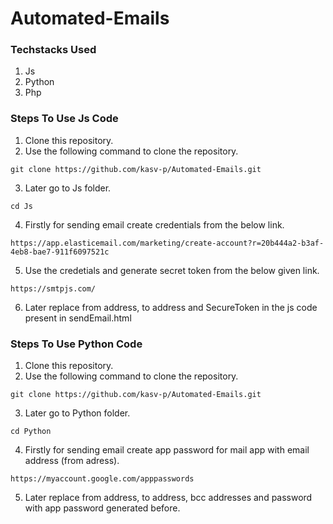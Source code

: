 # Automated-Emails

### Techstacks Used
1. Js
2. Python
3. Php

### Steps To Use Js Code

1. Clone this repository.
2. Use the following command to clone the repository.
```
git clone https://github.com/kasv-p/Automated-Emails.git
```
3. Later go to Js folder.
```
cd Js
```
4. Firstly for sending email create credentials from the below link.
```
https://app.elasticemail.com/marketing/create-account?r=20b444a2-b3af-4eb8-bae7-911f6097521c
```
5. Use the credetials and generate secret token from the below given link.
```
https://smtpjs.com/
```
6. Later replace from address, to address and SecureToken in the js code present in sendEmail.html

### Steps To Use Python Code
1. Clone this repository.
2. Use the following command to clone the repository.
```
git clone https://github.com/kasv-p/Automated-Emails.git
```
3. Later go to Python folder.
```
cd Python
```
4. Firstly for sending email create app password for mail app with email address (from adress).
```
https://myaccount.google.com/apppasswords
```
5. Later replace from address, to address, bcc addresses and password with app password generated before.

